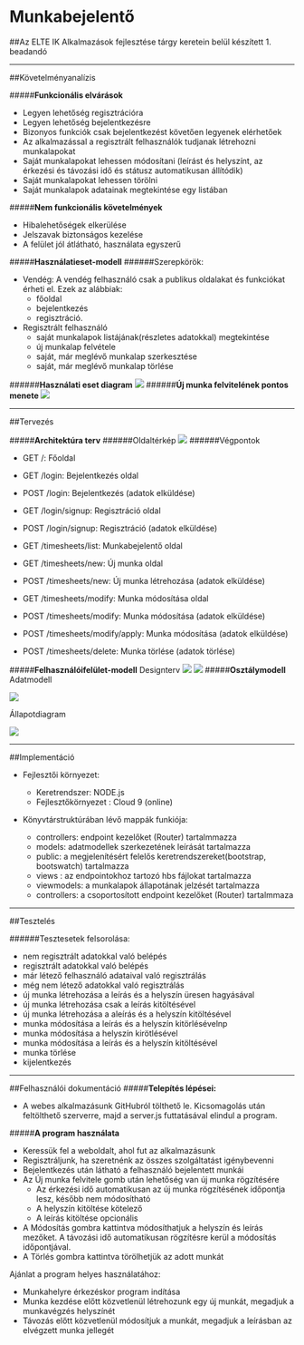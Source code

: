 # Munkabejelentő
##Az ELTE IK Alkalmazások fejlesztése tárgy keretein belül készített 1. beadandó

______
##Követelményanalízis

#####**Funkcionális elvárások**
- Legyen lehetőség regisztrációra
- Legyen lehetőség bejelentkezésre
- Bizonyos funkciók csak bejelentkezést követően legyenek elérhetőek
- Az alkalmazással a regisztrált felhasználók tudjanak létrehozni munkalapokat
- Saját munkalapokat lehessen módosítani (leírást és helyszínt, az érkezési és távozási idő és státusz automatikusan állítódik)
- Saját munkalapokat lehessen törölni
- Saját munkalapok adatainak megtekintése egy listában

#####**Nem funkcionális követelmények**
- Hibalehetőségek elkerülése
- Jelszavak biztonságos kezelése
- A felület jól átlátható, használata egyszerű

#####**Használatieset-modell**
######Szerepkörök:
- Vendég: A vendég felhasználó csak a publikus oldalakat és funkciókat érheti el.
Ezek az alábbiak:
  - főoldal
  - bejelentkezés
  - regisztráció.
- Regisztrált felhasználó
  - saját munkalapok listájának(részletes adatokkal) megtekintése 
  - új munkalap felvétele
  - saját, már meglévő munkalap szerkesztése
  - saját, már meglévő munkalap törlése

######**Használati eset diagram**
![](docs/images/hasznalati_eset_diagram.png)
######**Új munka felvitelének pontos menete**
![](docs/images/folyamatleiras.png)

______
##Tervezés

#####**Architektúra terv**
######Oldaltérkép
![](docs/images/oldalterkep.png)
######Végpontok

- GET  /: Főoldal
- GET  /login: Bejelentkezés oldal
- POST /login: Bejelentkezés (adatok elküldése)
- GET  /login/signup: Regisztráció oldal
- POST /login/signup: Regisztráció (adatok elküldése)

- GET  /timesheets/list: Munkabejelentő oldal
- GET  /timesheets/new: Új munka oldal
- POST /timesheets/new: Új munka létrehozása (adatok elküldése)
- GET  /timesheets/modify: Munka módosítása oldal
- POST /timesheets/modify: Munka módosítása (adatok elküldése)
- POST /timesheets/modify/apply: Munka módosítása (adatok elküldése)
- POST /timesheets/delete: Munka törlése (adatok törlése)

#####**Felhasználóifelület-modell**
Designterv
![](docs/images/design1.png)
![](docs/images/design2.png)
#####**Osztálymodell**
Adatmodell

![](docs/images/adatmodell.png)

Állapotdiagram

![](docs/images/allapotdiagramm.png)

______
##Implementáció

- Fejlesztői környezet:
  - Keretrendszer: NODE.js
  - Fejlesztőkörnyezet : Cloud 9 (online)
  
- Könyvtárstruktúrában lévő mappák funkiója:
  - controllers: endpoint kezelőket (Router) tartalmmazza
  - models: adatmodellek szerkezetének leírását tartalmazza
  - public: a megjelenítésért felelős keretrendszereket(bootstrap, bootswatch) tartalmazza 
  - views : az endpointokhoz tartozó hbs fájlokat tartalmazza
  - viewmodels: a munkalapok állapotának jelzését tartalmazza
  - controllers: a csoportosított endpoint kezelőket (Router) tartalmmaza

______
##Tesztelés

######Tesztesetek felsorolása:
- nem regisztrált adatokkal való belépés
- regisztrált adatokkal való belépés
- már létező felhasználó adataival való regisztrálás
- még nem létező adatokkal való regisztrálás
- új munka létrehozása a leírás és a helyszín üresen hagyásával
- új munka létrehozása csak a leírás kitöltésével
- új munka létrehozása a aleírás és a helyszín kitöltésével
- munka módosítása a leírás és a helyszín kitörlésévelnp
- munka módosítása a helyszín kirötlésével
- munka módosítása a leírás és a helyszín kitöltésével
- munka törlése
- kijelentkezés

______
##Felhasználói dokumentáció
#####**Telepítés lépései:**
- A webes alkalmazásunk GitHubról tölthető le. Kicsomagolás után feltölthető szerverre, majd a server.js futtatásával elindul a program.

#####**A program használata**
- Keressük fel a weboldalt, ahol fut az alkalmazásunk
- Regisztráljunk, ha szeretnénk az összes szolgáltatást igénybevenni
- Bejelentkezés után látható a felhasználó bejelentett munkái
- Az Új munka felvitele gomb után lehetőség van új munka rögzítésére
  - Az érkezési idő automatikusan az új munka rögzítésének időpontja lesz, később nem módosítható
  - A helyszín kitöltése kötelező
  - A leírás kitöltése opcionális
- A Módosítás gombra kattintva módosíthatjuk a helyszín és leírás mezőket. A távozási idő automatikusan rögzítésre kerül a módosítás időpontjával.
- A Törlés gombra kattintva törölhetjük az adott munkát

Ajánlat a program helyes használatához:
- Munkahelyre érkezéskor program indítása
- Munka kezdése előtt közvetlenül létrehozunk egy új munkát, megadjuk a munkavégzés helyszínét
- Távozás előtt közvetlenül módosítjuk a munkát, megadjuk a leírásban az elvégzett munka jellegét